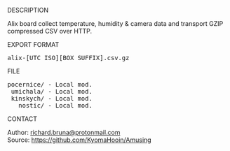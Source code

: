 
DESCRIPTION

Alix board collect temperature, humidity & camera data and transport GZIP compressed CSV over HTTP.

EXPORT FORMAT

<pre>
alix-[UTC ISO][BOX SUFFIX].csv.gz
</pre>

FILE
<pre>
pocernice/ - Local mod.
 umichala/ - Local mod.
 kinskych/ - Local mod.
   nostic/ - Local mod.
</pre>
CONTACT

Author: richard.bruna@protonmail.com<br>
Source: https://github.com/KyomaHooin/Amusing
